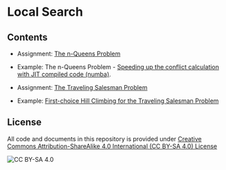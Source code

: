 # Local Search

## Contents

* Assignment: [The n-Queens Problem](https://nbviewer.jupyter.org/github/mhahsler/CS7320-AI/blob/master/Local_Search/n_queens.ipynb)

* Example: The n-Queens Problem - [Speeding up the conflict calculation with JIT compiled code (numba)](https://nbviewer.jupyter.org/github/mhahsler/CS7320-AI/blob/master/Local_Search/n_queens_fast_conflict_calculation_with_numba.ipynb).

* Assignment: [The Traveling Salesman Problem](https://nbviewer.jupyter.org/github/mhahsler/CS7320-AI/blob/master/Local_Search/traveling_salesman_problem.ipynb)

* Example: [First-choice Hill Climbing for the Traveling Salesman Problem](https://nbviewer.jupyter.org/github/mhahsler/CS7320-AI/blob/master/Local_Search/traveling_salesman_problem_example.ipynb)

## License
All code and documents in this repository is provided under [Creative Commons Attribution-ShareAlike 4.0 International (CC BY-SA 4.0) License](https://creativecommons.org/licenses/by-sa/4.0/)

![CC BY-SA 4.0](https://licensebuttons.net/l/by-sa/3.0/88x31.png)

```python

```
